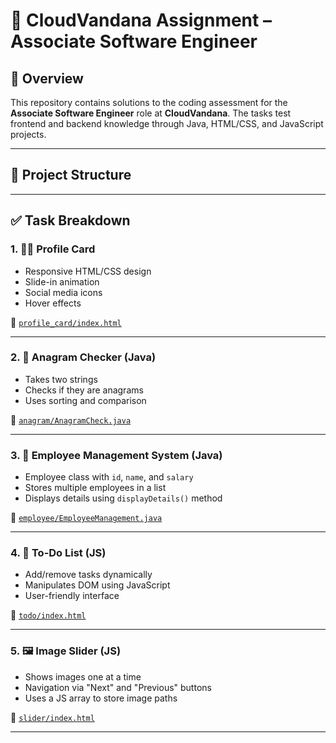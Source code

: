 # 💼 CloudVandana Assignment – Associate Software Engineer

## 🌟 Overview

This repository contains solutions to the coding assessment for the **Associate Software Engineer** role at **CloudVandana**. The tasks test frontend and backend knowledge through Java, HTML/CSS, and JavaScript projects.

---

## 📁 Project Structure

---

## ✅ Task Breakdown

### 1. 🧑‍💼 Profile Card
- Responsive HTML/CSS design
- Slide-in animation
- Social media icons
- Hover effects

📂 [`profile_card/index.html`](profile_card/index.html)

---

### 2. 🔄 Anagram Checker (Java)
- Takes two strings
- Checks if they are anagrams
- Uses sorting and comparison

📂 [`anagram/AnagramCheck.java`](anagram/AnagramCheck.java)

---

### 3. 🧾 Employee Management System (Java)
- Employee class with `id`, `name`, and `salary`
- Stores multiple employees in a list
- Displays details using `displayDetails()` method

📂 [`employee/EmployeeManagement.java`](employee/EmployeeManagement.java)

---

### 4. 📝 To-Do List (JS)
- Add/remove tasks dynamically
- Manipulates DOM using JavaScript
- User-friendly interface

📂 [`todo/index.html`](todo/index.html)

---

### 5. 🖼️ Image Slider (JS)
- Shows images one at a time
- Navigation via "Next" and "Previous" buttons
- Uses a JS array to store image paths

📂 [`slider/index.html`](slider/index.html)

---

